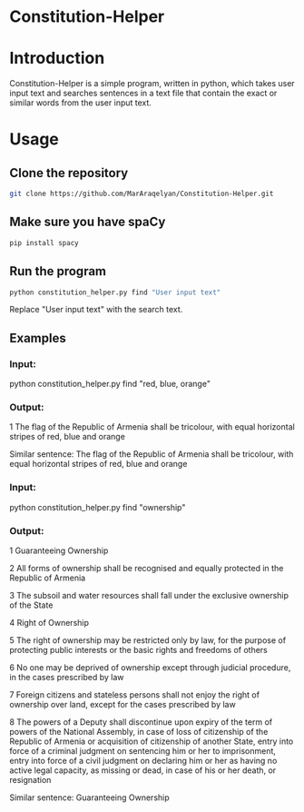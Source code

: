 # Constitution-Helper

# Introduction

Constitution-Helper is a simple program, written in python, which takes user input text and searches sentences in a text file that contain the exact or similar words from the user input text.

# Usage

## Clone the repository

```bash
git clone https://github.com/MarAraqelyan/Constitution-Helper.git
```

## Make sure you have spaCy

```bash
pip install spacy
```

## Run the program

```bash
python constitution_helper.py find "User input text"
```
Replace "User input text" with the search text.

## Examples
### Input:

python constitution_helper.py find  "red, blue, orange"

### Output:

1  The flag of the Republic of Armenia shall be tricolour, with equal horizontal stripes of red, blue and orange

Similar sentence:
  The flag of the Republic of Armenia shall be tricolour, with equal horizontal stripes of red, blue and orange


### Input:

python constitution_helper.py find  "ownership"

### Output:

1  Guaranteeing Ownership

2  All forms of ownership shall be recognised and equally protected in the Republic of Armenia

3  The subsoil and water resources shall fall under the exclusive ownership of the State

4  Right of Ownership

5  The right of ownership may be restricted only by law, for the purpose of protecting public interests or the basic rights and freedoms of others

6  No one may be deprived of ownership except through judicial procedure, in the cases prescribed by law

7  Foreign citizens and stateless persons shall not enjoy the right of ownership over land, except for the cases prescribed by law

8  The powers of a Deputy shall discontinue upon expiry of the term of powers of the National Assembly, in case of loss of citizenship of the Republic of Armenia or acquisition of citizenship of another State, entry into force of a criminal judgment on sentencing him or her to imprisonment, entry into force of a civil judgment on declaring him or her as having no active legal capacity, as missing or dead, in case of his or her death, or resignation

Similar sentence:
  Guaranteeing Ownership

